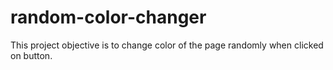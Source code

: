 # random-color-changer
This project objective is to change color of the page randomly when clicked on button.

